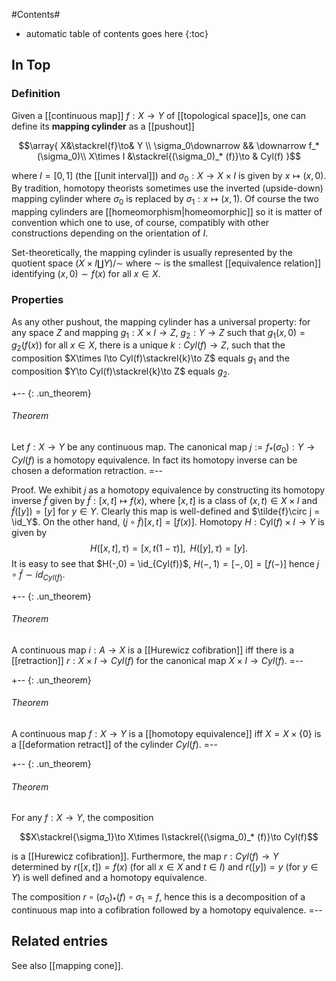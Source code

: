 
#Contents#
* automatic table of contents goes here
{:toc}

## In Top

### Definition

Given a [[continuous map]] $f:X\to Y$ of [[topological space]]s, one can define its **mapping cylinder** as a [[pushout]] 

$$\array{
X&\stackrel{f}\to& Y \\
\sigma_0\downarrow && \downarrow f_*(\sigma_0)\\
X\times I &\stackrel{(\sigma_0)_* (f)}\to & Cyl(f)
}$$

where $I = [0,1]$ (the [[unit interval]]) and $\sigma_0:X\to X\times I$ is given by $x\mapsto (x,0)$. By tradition, homotopy theorists sometimes use the inverted (upside-down) mapping cylinder where $\sigma_0$ is replaced by $\sigma_1:x\mapsto (x,1)$. Of course the two mapping cylinders are [[homeomorphism|homeomorphic]] so it is matter of convention which one to use, of course, compatibly with other constructions depending on the orientation of $I$. 

Set-theoretically, the mapping cylinder is usually represented by the quotient space $(X\times I \coprod Y)/{\sim}$ where $\sim$ is the smallest [[equivalence relation]] identifying $(x,0)\sim f(x)$ for all $x\in X$. 

### Properties

As any other pushout, the mapping cylinder has a universal property: for any space $Z$ and mapping $g_1:X\times I\to Z$, $g_2:Y\to Z$ such that $g_1(x,0)=g_2(f(x))$ for all $x\in X$, there is a unique $k:Cyl(f)\to Z$, such that the composition $X\times I\to Cyl(f)\stackrel{k}\to Z$ equals $g_1$ and the composition $Y\to Cyl(f)\stackrel{k}\to Z$ equals $g_2$.

+-- {: .un_theorem}
###### Theorem
Let $f:X\to Y$ be any continuous map.
The canonical map $j:=f_*(\sigma_0):Y\to Cyl(f)$ is a homotopy equivalence. In fact its homotopy inverse can be chosen a deformation retraction. 
=--

Proof. We exhibit $j$ as a homotopy equivalence by constructing its homotopy inverse $\tilde{f}$ given by $\tilde{f}:[x,t]\mapsto f(x)$, where $[x,t]$ is a class of  $(x,t)\in X\times I$ and $\tilde{f}([y])=[y]$ for $y\in Y$.
Clearly this map is well-defined and 
$\tilde{f}\circ j = \id_Y$. On the other hand, 
$(j\circ\tilde{f})[x,t] = [f(x)]$. Homotopy
$H:\mathrm{Cyl}(f)\times I\to Y$ is given by
$$
H([x,t],\tau) = [x,t(1-\tau)], \,\,\,H([y],\tau)=[y].
$$
It is easy to see that $H(-,0) = \id_{Cyl(f)}$,
$H(-,1)=[-,0]=[f(-)]$ hence $j\circ\tilde{f}\sim id_{Cyl(f)}$.

+-- {: .un_theorem}
###### Theorem
A continuous map $i:A\to X$ is a [[Hurewicz cofibration]] iff there is a [[retraction]] $r:X\times I\to Cyl(f)$ for the canonical map $X\times I \to Cyl(f)$.
=--

+-- {: .un_theorem}
###### Theorem
A continuous map $f:X\to Y$ is a [[homotopy equivalence]] iff $X = X\times\{0\}$ is a [[deformation retract]] of the cylinder $Cyl(f)$.
=--

+-- {: .un_theorem}
###### Theorem
For any $f:X\to Y$, the composition 

$$X\stackrel{\sigma_1}\to X\times I\stackrel{(\sigma_0)_* (f)}\to Cyl(f)$$ 

is a [[Hurewicz cofibration]]. Furthermore, the map $r:Cyl(f)\to Y$ determined by $r([x,t])= f(x)$ (for all $x\in X$ and $t\in I$) and $r([y])=y$ (for $y\in Y$) is well defined and a homotopy equivalence. 

The composition $r\circ (\sigma_0)_* (f)\circ \sigma_1 = f$, hence this is a decomposition of a continuous map into a cofibration followed by a homotopy equivalence.
=--

## Related entries

See also [[mapping cone]].